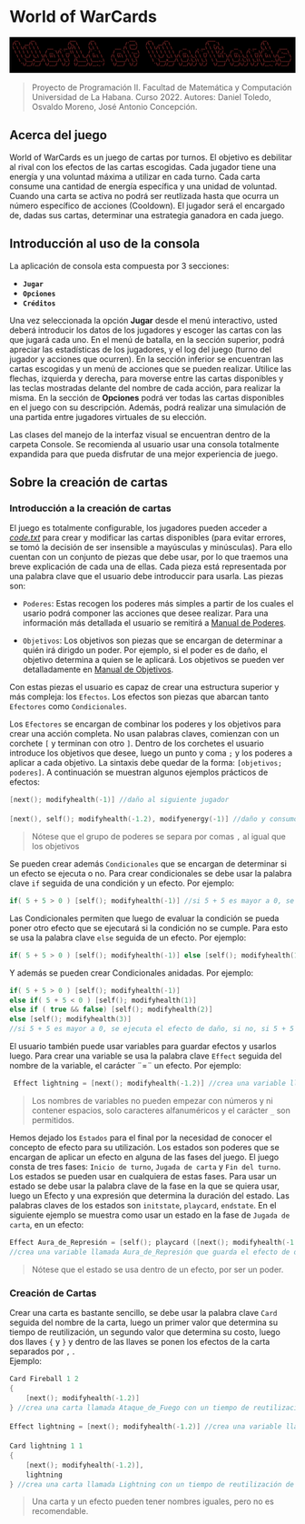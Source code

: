 # World of WarCards

![World Of WarCards Logo](WorldofWarCards.png)

>Proyecto de Programación II. Facultad de Matemática y Computación Universidad de La Habana. Curso 2022. Autores: Daniel Toledo, Osvaldo Moreno, José Antonio Concepción.

## Acerca del juego

World of WarCards es un juego de cartas por turnos. El objetivo es debilitar al rival con los efectos de las cartas escogidas. Cada jugador tiene una energía y una voluntad máxima a utilizar en cada turno. Cada carta consume una cantidad de energía específica y una unidad de voluntad. Cuando una carta se activa no podrá ser reutlizada hasta que ocurra un número específico de acciones (Cooldown). El jugador será el encargado de, dadas sus cartas, determinar una estrategia ganadora en cada juego.

## Introducción al uso de la consola

La aplicación de consola esta compuesta por 3 secciones:

- **`Jugar`**
- **`Opciones`**
- **`Créditos`**

Una vez seleccionada la opción **Jugar** desde el menú interactivo, usted deberá introducir los datos de los jugadores y escoger las cartas con las que jugará cada uno. En el menú de batalla, en la sección superior, podrá apreciar las estadísticas de los jugadores, y el log del juego (turno del jugador y acciones que ocurren). En la sección inferior se encuentran las cartas escogidas y un menú de acciones que se pueden  realizar. Utilice las flechas, izquierda y derecha, para moverse entre las cartas disponibles  y las teclas mostradas delante del nombre de cada acción, para realizar la misma. En la sección de **Opciones** podrá ver todas las cartas disponibles en el juego con su descripción. Además, podrá realizar una simulación de una partida entre jugadores virtuales de su elección.

Las clases del manejo de la interfaz visual se encuentran dentro de la carpeta Console. Se recomienda al usuario usar una consola totalmente expandida para que pueda disfrutar de una mejor experiencia de juego.

## Sobre la creación de cartas

### Introducción a la creación de cartas

El juego es totalmente configurable, los jugadores pueden acceder a [*code.txt*](Program/code.txt) para crear y modificar las cartas disponibles (para evitar errores, se tomó la decisión de ser insensible a mayúsculas y minúsculas). Para ello cuentan con un conjunto de piezas que debe usar, por lo que traemos una breve explicación de cada una de ellas.
Cada pieza está representada por una palabra clave que el usuario debe introduccir para usarla. Las piezas son:

- `Poderes`: Estas recogen los poderes más simples a partir de los cuales el usario podrá componer las acciones que desee realizar. Para una información más detallada el usuario se remitirá a [Manual de Poderes](ManualPoderes.md).
  
- `Objetivos`: Los objetivos son piezas que se encargan de determinar a quién irá dirigdo un poder. Por ejemplo, si el poder es de daño, el objetivo determina a quien se le aplicará. Los objetivos se pueden ver detalladamente en [Manual de Objetivos](ManualObjetivos.md).



Con estas piezas el usuario es capaz de crear una estructura superior y más compleja: los `Efectos`. Los efectos son piezas que abarcan tanto `Efectores` como `Condicionales`.

Los `Efectores` se encargan de combinar los poderes y los objetivos para crear una acción completa. No usan palabras claves, comienzan con un corchete `[` y terminan con otro `]`. Dentro de los corchetes el usuario introduce los objetivos que desee, luego un punto y coma `;` y los poderes a aplicar a cada objetivo. La sintaxis debe quedar de la forma: `[objetivos; poderes]`. 
A continuación se muestran algunos ejemplos prácticos de efectos:

```c++
[next(); modifyhealth(-1)] //daño al siguiente jugador

[next(), self(); modifyhealth(-1.2), modifyenergy(-1)] //daño y consumo de energia al siguiente jugador y a si mismo 
```

>Nótese que el grupo de poderes se separa por comas `,` al igual que los objetivos

Se pueden crear además `Condicionales` que se encargan de determinar si un efecto se ejecuta o no. Para crear condicionales se debe usar la palabra clave `if` seguida de una condición y un efecto. Por ejemplo:

```c++
if( 5 + 5 > 0 ) [self(); modifyhealth(-1)] //si 5 + 5 es mayor a 0, se ejecuta el efecto
```

Las Condicionales permiten que luego de evaluar la condición se pueda poner otro efecto que se ejecutará si la condición no se cumple. Para esto se usa la palabra clave `else` seguida de un efecto. Por ejemplo:

```c++
if( 5 + 5 > 0 ) [self(); modifyhealth(-1)] else [self(); modifyhealth(1)] //si 5 + 5 es mayor a 0, se ejecuta el efecto de daño, si no, se ejecuta el efecto de curación
```

Y además se pueden crear Condicionales anidadas. Por ejemplo:

```c++
if( 5 + 5 > 0 ) [self(); modifyhealth(-1)] 
else if( 5 + 5 < 0 ) [self(); modifyhealth(1)] 
else if ( true && false) [self(); modifyhealth(2)] 
else [self(); modifyhealth(3)]
//si 5 + 5 es mayor a 0, se ejecuta el efecto de daño, si no, si 5 + 5 es menor a 0, se ejecuta el efecto de curación, si no, si true y false es verdadero, se ejecuta el efecto de curación de 2, si no, se ejecuta el efecto de curación de 3
```

El usuario también puede usar variables para guardar efectos y usarlos luego. Para crear una variable se usa la palabra clave `Effect` seguida del nombre de la variable, el carácter ¨=¨ un efecto. Por ejemplo:

```c++
 Effect lightning = [next(); modifyhealth(-1.2)] //crea una variable llamada lightning que guarda el efecto de daño al siguiente jugador
```

>Los nombres de variables no pueden empezar con números y ni contener espacios, solo caracteres alfanuméricos y el carácter `_` son permitidos.

Hemos dejado los `Estados` para el final por la necesidad de conocer el concepto de efecto para su utilización. Los estados son poderes que se encargan de aplicar un efecto en alguna de las fases del juego. El juego consta de tres fases: `Inicio de turno`, `Jugada de carta` y `Fin del turno`. Los estados se pueden usar en cualquiera de estas fases. Para usar un estado se debe usar la palabra clave de la fase en la que se quiera usar, luego un Efecto y una expresión que determina la duración del estado.
Las palabras claves de los estados son `initstate`, `playcard`, `endstate`. En el siguiente ejemplo se muestra como usar un estado en la fase de `Jugada de carta`, en un efecto:

```c++
Effect Aura_de_Represión = [self(); playcard ([next(); modifyhealth(-1.5)]; 2)];
//crea una variable llamada Aura_de_Represión que guarda el efecto de daño al siguiente jugador, en la fase de jugada de carta del jugador actual, con una duración de 2 turnos
```

> Nótese que el estado se usa dentro de un efecto, por ser un poder.

### Creación de Cartas

Crear una carta es bastante sencillo, se debe usar la palabra clave `Card` seguida del nombre de la carta,
luego un primer valor que determina su tiempo de reutilización, un segundo valor que determina su costo, luego dos llaves `{` y `}` y dentro de las llaves se ponen los efectos de la carta separados por `,` .  
Ejemplo:

```c++
Card Fireball 1 2 
{ 
    [next(); modifyhealth(-1.2)] 
} //crea una carta llamada Ataque_de_Fuego con un tiempo de reutilización de 1 turnos, un costo de 2, y un efecto de daño al siguiente jugador

Effect lightning = [next(); modifyhealth(-1.2)] //crea una variable llamada lightning que guarda el efecto de daño al siguiente jugador

Card lightning 1 1 
{ 
    [next(); modifyhealth(-1.2)],
    lightning 
} //crea una carta llamada Lightning con un tiempo de reutilización de 1 turnos, un costo de 1, y un efecto de daño al siguiente jugador
```

> Una carta y un efecto pueden tener nombres iguales, pero no es recomendable.
